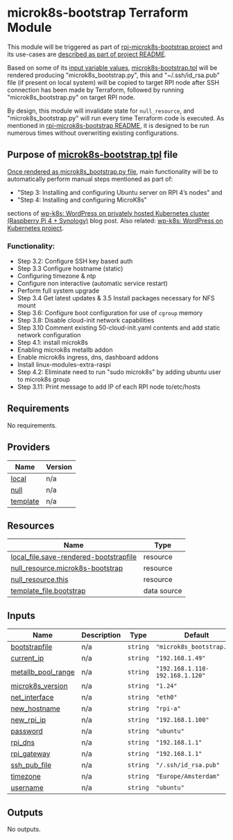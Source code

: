 # microk8s-bootstrap Terraform Module

This module will be triggered as part of [rpi-microk8s-bootstrap project](../../) and its use-cases are [described as part of project README](../../#how-can-this-terraform-project-help-me).

Based on some of its [input variable values](../../main.tf), [microk8s-bootstrap.tpl](./microk8s_bootstrap.tpl) will be rendered producing "microk8s_bootstrap.py", this and "~/.ssh/id_rsa.pub" file (if present on local system) will be copied to target RPI node after SSH connection has been made by Terraform, followed by running "microk8s_bootstrap.py" on target RPI node.

By design, this module will invalidate state for `null_resource`, and "microk8s_bootstrap.py" will run every time Terraform code is executed. As mentioned in [rpi-microk8s-bootstrap README](../../README.md#please-note), it is designed to be run numerous times without overwriting existing configurations.

## Purpose of [microk8s-bootstrap.tpl](./microk8s_bootstrap.tpl) file

[Once rendered as microk8s_bootstrap.py file](../../#to-only-create-microk8s_boostrappy-file-from-microk8s-bootstraptpl-run), main functionality will be to automatically perform manual steps mentioned as part of:

* "Step 3: Installing and configuring Ubuntu server on RPI 4’s nodes" and
* "Step 4: Installing and configuring MicroK8s" 

sections of [wp-k8s: WordPress on privately hosted Kubernetes cluster (Raspberry Pi 4 + Synology)](https://foolcontrol.org/?p=4004) blog post. Also related: [wp-k8s: WordPress on Kubernetes project](https://github.com/AdnanHodzic/wp-k8s).

### Functionality:

* Step 3.2: Configure SSH key based auth
* Step 3.3 Configure hostname (static)
* Configuring timezone & ntp
* Configure non interactive (automatic service restart)
* Perform full system upgrade
* Step 3.4  Get latest updates & 3.5 Install packages necessary for NFS mount
* Step 3.6: Configure boot configuration for use of `cgroup` memory
* Step 3.8: Disable cloud-init network capabilities
* Step 3.10 Comment existing 50-cloud-init.yaml contents and add static network configuration
* Step 4.1: install microk8s
* Enabling microk8s metallb addon
* Enable microk8s ingress, dns, dashboard addons
* Install linux-modules-extra-raspi
* Step 4.2: Eliminate need to run "sudo microk8s" by adding ubuntu user to microk8s group
* Step 3.11: Print message to add IP of each RPI node to/etc/hosts

<!-- BEGIN_TF_DOCS -->
## Requirements

No requirements.

## Providers

| Name | Version |
|------|---------|
| <a name="provider_local"></a> [local](#provider\_local) | n/a |
| <a name="provider_null"></a> [null](#provider\_null) | n/a |
| <a name="provider_template"></a> [template](#provider\_template) | n/a |

## Resources

| Name | Type |
|------|------|
| [local_file.save-rendered-bootstrapfile](https://registry.terraform.io/providers/hashicorp/local/latest/docs/resources/file) | resource |
| [null_resource.microk8s-bootstrap](https://registry.terraform.io/providers/hashicorp/null/latest/docs/resources/resource) | resource |
| [null_resource.this](https://registry.terraform.io/providers/hashicorp/null/latest/docs/resources/resource) | resource |
| [template_file.bootstrap](https://registry.terraform.io/providers/hashicorp/template/latest/docs/data-sources/file) | data source |

## Inputs

| Name | Description | Type | Default | Required |
|------|-------------|------|---------|:--------:|
| <a name="input_bootstrapfile"></a> [bootstrapfile](#input\_bootstrapfile) | n/a | `string` | `"microk8s_bootstrap.py"` | no |
| <a name="input_current_ip"></a> [current\_ip](#input\_current\_ip) | n/a | `string` | `"192.168.1.49"` | no |
| <a name="input_metallb_pool_range"></a> [metallb\_pool\_range](#input\_metallb\_pool\_range) | n/a | `string` | `"192.168.1.110-192.168.1.120"` | no |
| <a name="input_microk8s_version"></a> [microk8s\_version](#input\_microk8s\_version) | n/a | `string` | `"1.24"` | no |
| <a name="input_net_interface"></a> [net\_interface](#input\_net\_interface) | n/a | `string` | `"eth0"` | no |
| <a name="input_new_hostname"></a> [new\_hostname](#input\_new\_hostname) | n/a | `string` | `"rpi-a"` | no |
| <a name="input_new_rpi_ip"></a> [new\_rpi\_ip](#input\_new\_rpi\_ip) | n/a | `string` | `"192.168.1.100"` | no |
| <a name="input_password"></a> [password](#input\_password) | n/a | `string` | `"ubuntu"` | no |
| <a name="input_rpi_dns"></a> [rpi\_dns](#input\_rpi\_dns) | n/a | `string` | `"192.168.1.1"` | no |
| <a name="input_rpi_gateway"></a> [rpi\_gateway](#input\_rpi\_gateway) | n/a | `string` | `"192.168.1.1"` | no |
| <a name="input_ssh_pub_file"></a> [ssh\_pub\_file](#input\_ssh\_pub\_file) | n/a | `string` | `"/.ssh/id_rsa.pub"` | no |
| <a name="input_timezone"></a> [timezone](#input\_timezone) | n/a | `string` | `"Europe/Amsterdam"` | no |
| <a name="input_username"></a> [username](#input\_username) | n/a | `string` | `"ubuntu"` | no |

## Outputs

No outputs.
<!-- END_TF_DOCS -->